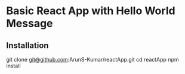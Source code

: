 # Basic React App with Hello World Message

## Installation

git clone git@github.com:ArunS-Kumar/reactApp.git
cd reactApp
npm install





